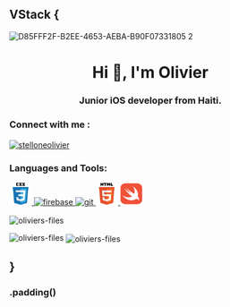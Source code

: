 <h2 align="left">VStack {</h2>

![D85FFF2F-B2EE-4653-AEBA-B90F07331805 2](https://github.com/user-attachments/assets/58f5e1b6-4ef2-4de3-8e50-4c59890d2dfa)


<h1 align="center">Hi 👋, I'm Olivier</h1>
<h3 align="center">Junior iOS developer from Haiti.</h3>

<h3 align="left">Connect with me :</h3>
<p align="left">
<a href="https://linkedin.com/in/stelloneolivier" target="blank"><img align="center" src="https://raw.githubusercontent.com/rahuldkjain/github-profile-readme-generator/master/src/images/icons/Social/linked-in-alt.svg" alt="stelloneolivier" height="30" width="40" /></a>
</p>

<h3 align="left">Languages and Tools:</h3>
<p align="left"> <a href="https://www.w3schools.com/css/" target="_blank" rel="noreferrer"> <img src="https://raw.githubusercontent.com/devicons/devicon/master/icons/css3/css3-original-wordmark.svg" alt="css3" width="40" height="40"/> </a> <a href="https://firebase.google.com/" target="_blank" rel="noreferrer"> <img src="https://www.vectorlogo.zone/logos/firebase/firebase-icon.svg" alt="firebase" width="40" height="40"/> </a> <a href="https://git-scm.com/" target="_blank" rel="noreferrer"> <img src="https://www.vectorlogo.zone/logos/git-scm/git-scm-icon.svg" alt="git" width="40" height="40"/> </a> <a href="https://www.w3.org/html/" target="_blank" rel="noreferrer"> <img src="https://raw.githubusercontent.com/devicons/devicon/master/icons/html5/html5-original-wordmark.svg" alt="html5" width="40" height="40"/> </a> <a href="https://developer.apple.com/swift/" target="_blank" rel="noreferrer"> <img src="https://raw.githubusercontent.com/devicons/devicon/master/icons/swift/swift-original.svg" alt="swift" width="40" height="40"/> </a> </p>

<p><img align="center" src="https://github-readme-streak-stats.herokuapp.com/?user=oliviers-files&" alt="oliviers-files" /></p>
<p><img align="left" src="https://github-readme-stats.vercel.app/api/top-langs?username=oliviers-files&show_icons=true&locale=en&layout=compact" alt="oliviers-files" /> &nbsp;<img align="center" src="https://github-readme-stats.vercel.app/api?username=oliviers-files&show_icons=true&locale=en" alt="oliviers-files" /></p>

<p> <h2 align="left">}</h2> </p>
<p> </p><h3 align="left">.padding()</h3> </p>
